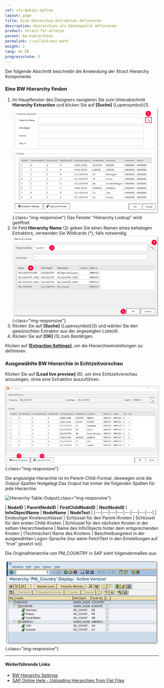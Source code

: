 ```yaml
---
ref: xfa-bwhier-define
layout: page
title: Eine Hierarchie-Extraktion definieren
description: Hierarchien als Datenquelle definieren
product: xtract-for-alteryx
parent: bw-hierarchien
permalink: /:collection/:path
weight: 1
lang: de_DE
progressstate: 5
---
```

Der folgende Abschnitt beschreibt die Anwendung der Xtract Hierarchy Komponente.

### Eine BW Hierarchy finden

1. Im Hauptfenster des Designers navigieren Sie zum Unterabschnitt **Hierarchy Extraction** und klicken Sie auf  **[Suche]** (Lupensymbol)(1).  
![Define-Data-Source-Hierarchy](/img/content/xfa/Define-Data-Source-Hierarchy_1.png){:class="img-responsive"}
Das Fenster "Hierarchy Lookup" wird geöffnet.
2. Im Feld **Hierarchy Name** (2) geben Sie einen Namen eines beliebigen Extraktors, verwenden Sie Wildcards (*), falls notwendig.
![Look-Up-Hierarchy](/img/content/extractors.bwhier/Look-Up-Hierarchy.png){:class="img-responsive"}
3. Klicken Sie auf **[Suche]** (Lupensymbol)(3) und wählen Sie den gewünschten Extraktor aus der angezeigten Liste(4).
4. Klicken Sie auf **[OK]** (5) zum Bestätigen.

Klicken auf **[[Extraction Settings](./hierarchie-extraktionseinstellungen)]**, um die Hierarchieeinstellungen zu definieren.

### Ausgewählte BW Hierarchie in Echtzeitvorschau
Klicken Sie auf **[Load live preview]** (6), um eine Echtzeitvorschau anzuzeigen, ohne eine Extraktion auszuführen.<br>

![Define-Data-Source-Hierarchy](/img/content/extractors.bwhier/Define-Data-Source-Hierarchy.png){:class="img-responsive"}

Die angezeigte Hierarchie ist im Parent-Child-Format, deswegen sind die Output-Spalten festgelegt.Das Output hat immer die folgenden Spalten für jede Hierarchie:

![Hierarchy-Table-Output](/img/content/xfa/Hierarchy-Table-Output-Result.png){:class="img-responsive"}

| **NodeID** | **ParentNodeID**  | **FirstChildNodeID**  |  **NextNodeID** | **InfoObjectName**  | **NodeName** | **NodeText**  |
|---|---|---|---|---|---|---|---|
| Eindeutiger Knotenschlüssel  | Schlüssel für den Parent-Knoten  | Schlüssel für den ersten Child-Knoten  | Schlüssel für den nächsten Knoten in der selben Hierarchieebene  | Name des InfoObjects hinter dem entsprechenden Knoten  | (Technischer) Name des Knotens | Beschreibungstext in der ausgewählten Logon-Sprache (nur wenn FetchText in den Einstellungen auf "true" gesetzt ist)|


Die Originalhierarchie von PM_COUNTRY in SAP sieht folgendermaßen aus:

![Hierarchy-Table-SAP](/img/content/extractors.bwhier/Hierarchy-Table-Output.png){:class="img-responsive"}


****
#### Weiterführende Links
- [BW Hierarchy Settings](./hierarchie-extraktionseinstellungen)
- [SAP Online Help - Uploading Hierarchies from Flat Files](https://help.sap.com/saphelp_scm700_ehp02/helpdata/en/fa/e92637c2cbf357e10000009b38f936/frameset.htm)
